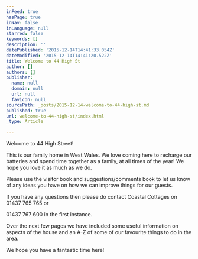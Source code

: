 ```yaml
---
inFeed: true
hasPage: true
inNav: false
inLanguage: null
starred: false
keywords: []
description: ''
datePublished: '2015-12-14T14:41:33.054Z'
dateModified: '2015-12-14T14:41:20.522Z'
title: Welcome to 44 High St
author: []
authors: []
publisher:
  name: null
  domain: null
  url: null
  favicon: null
sourcePath: _posts/2015-12-14-welcome-to-44-high-st.md
published: true
url: welcome-to-44-high-st/index.html
_type: Article

---
```

Welcome
to 44 High Street!

This
is our family home in West Wales. We love coming here to recharge our batteries
and spend time together as a family, at all times of the year! We hope you love
it as much as we do.

Please
use the visitor book and suggestions/comments book to let us know of any ideas
you have on how we can improve things for our guests.

If
you have any questions then please do contact Coastal Cottages on 01437 765 765
or

01437
767 600 in the first instance.

Over
the next few pages we have included some useful information on aspects of the
house and an A-Z of some of our favourite things to do in the area.

We
hope you have a fantastic time here!